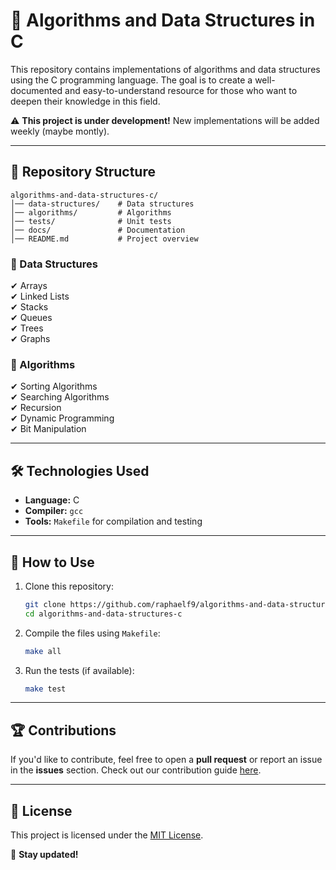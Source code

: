 # 📌 Algorithms and Data Structures in C  

This repository contains implementations of algorithms and data structures using the C programming language. 
The goal is to create a well-documented and easy-to-understand resource for those who want to deepen their knowledge in this field.  

⚠️ **This project is under development!** New implementations will be added weekly (maybe montly).  

---

## 📂 Repository Structure  

```plaintext
algorithms-and-data-structures-c/
│── data-structures/    # Data structures
│── algorithms/         # Algorithms
│── tests/              # Unit tests
│── docs/               # Documentation
│── README.md           # Project overview
```

### 📌 Data Structures  
✔ Arrays  
✔ Linked Lists  
✔ Stacks  
✔ Queues  
✔ Trees  
✔ Graphs  

### 📌 Algorithms  
✔ Sorting Algorithms  
✔ Searching Algorithms  
✔ Recursion  
✔ Dynamic Programming  
✔ Bit Manipulation  

---

## 🛠 Technologies Used  

- **Language:** C  
- **Compiler:** `gcc`  
- **Tools:** `Makefile` for compilation and testing  

---

## 🚀 How to Use  

1. Clone this repository:  
   ```sh
   git clone https://github.com/raphaelf9/algorithms-and-data-structures-c.git
   cd algorithms-and-data-structures-c
   ```
2. Compile the files using `Makefile`:  
   ```sh
   make all
   ```
3. Run the tests (if available):  
   ```sh
   make test
   ```

---

## 🏆 Contributions  

If you'd like to contribute, feel free to open a **pull request** or report an issue in the **issues** section. Check out our contribution guide [here](docs/CONTRIBUTING.md).  

---

## 📜 License  

This project is licensed under the [MIT License](LICENSE.md).  

📌 **Stay updated!** 
